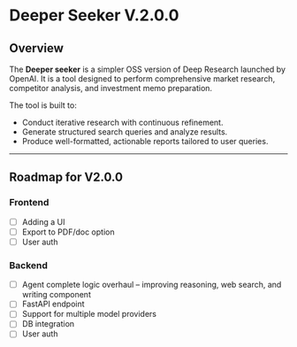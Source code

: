 # Deeper Seeker V.2.0.0

## Overview
The **Deeper seeker** is a simpler OSS version of Deep Research launched by OpenAI. It is a tool designed to perform comprehensive market research, competitor analysis, and investment memo preparation. 

The tool is built to:
- Conduct iterative research with continuous refinement.
- Generate structured search queries and analyze results.
- Produce well-formatted, actionable reports tailored to user queries.

---

## Roadmap for V2.0.0

### Frontend
- [ ] Adding a UI  
- [ ] Export to PDF/doc option  
- [ ] User auth

### Backend
- [ ] Agent complete logic overhaul – improving reasoning, web search, and writing component  
- [ ] FastAPI endpoint  
- [ ] Support for multiple model providers 
- [ ] DB integration 
- [ ] User auth 
